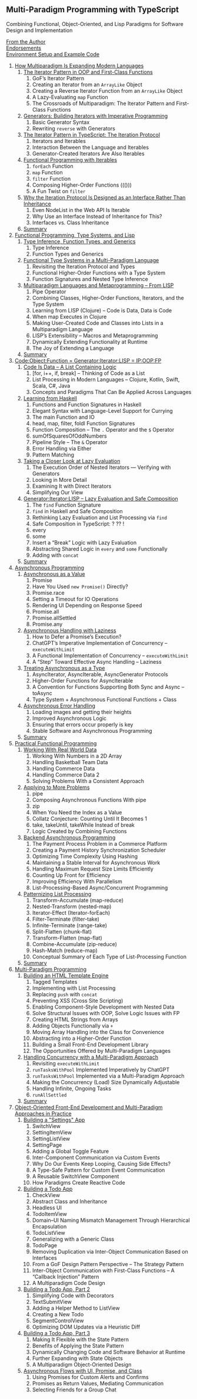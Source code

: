 ## Multi-Paradigm Programming with TypeScript

Combining Functional, Object-Oriented, and Lisp Paradigms for Software Design and Implementation

[From the Author](0.1-From-the-Author.md) <br>
[Endorsements](0.2-Endorsements.md) <br>
[Environment Setup and Example Code](0.3-Environment-Setup-and-Example-Code.md)

1. [How Multiparadigm Is Expanding Modern Languages](1.0.-How-Multiparadigm-Is-Expanding-Modern-Languages.md)
   1. [The Iterator Pattern in OOP and First-Class Functions](1.1-The-Iterator-Pattern-in-OOP-and-First-Class-Functions.md)
      1. GoF’s Iterator Pattern
      2. Creating an Iterator from an `ArrayLike` Object
      3. Creating a Reverse Iterator Function from an `ArrayLike` Object
      4. A Lazy-Evaluating `map` Function
      5. The Crossroads of Multiparadigm: The Iterator Pattern and First-Class Functions
   2. [Generators: Building Iterators with Imperative Programming](1.2-Generators:-Building-Iterators-with-Imperative-Programming.md)
      1. Basic Generator Syntax
      2. Rewriting `reverse` with Generators 
   3. [The Iterator Pattern in TypeScript: The Iteration Protocol](1.3-The-Iterator-Pattern-in-TypeScript:-The-Iteration-Protocol.md)
      1. Iterators and Iterables
      2. Interaction Between the Language and Iterables
      3. Generator-Created Iterators Are Also Iterables
   4. [Functional Programming with Iterables](1.4-Functional-Programming-with-Iterables.md)
      1. `forEach` Function
      2. `map` Function
      3. `filter` Function
      4. Composing Higher-Order Functions ((()))
      5. A Fun Twist on `filter`
   5. [Why the Iteration Protocol Is Designed as an Interface Rather Than Inheritance](1.5-Why-the-Iteration-Protocol-Is-Designed-as-an-Interface-Rather-Than-Inheritance.md)
      1. Even NodeList in the Web API Is Iterable
      2. Why Use an Interface Instead of Inheritance for This?
      3. Interfaces vs. Class Inheritance
   6. [Summary](1.6-Summary.md)
2. [Functional Programming, Type Systems, and Lisp](2.0-Functional-Programming,-Type-Systems,-and-Lisp.md)
   1. [Type Inference, Function Types, and Generics](2.1-Type-Inference,-Function-Types,-and-Generics.md)
      1. Type Inference
      2. Function Types and Generics
   2. [Functional Type Systems in a Multi-Paradigm Language](2.2-Functional-Type-Systems-in-a-Multi-Paradigm-Language.md)
      1. Revisiting the Iteration Protocol and Types
      2. Functional Higher-Order Functions with a Type System
      3. Function Signatures and Nested Type Inference
   3. [Multiparadigm Languages and Metaprogramming – From LISP](2.3-Multiparadigm-Languages-and-Metaprogramming-–-From-LISP.md)
      1. Pipe Operator
      2. Combining Classes, Higher-Order Functions, Iterators, and the Type System
      3. Learning from LISP (Clojure) – Code is Data, Data is Code
      4. When map Executes in Clojure
      5. Making User-Created Code and Classes into Lists in a Multiparadigm Language
      6. LISP’s Extensibility – Macros and Metaprogramming
      7. Dynamically Extending Functionality at Runtime
      8. The Joy of Extending a Language
   4. [Summary](2.4-Summary.md)
3. [Code:Object:Function = Generator:Iterator:LISP = IP:OOP:FP](3.0-Code%3AObject%3AFunction-=-Generator%3AIterator%3ALISP-=-IP%3AOOP%3AFP.md)
   1. [Code Is Data – A List Containing Logic](3.1-Code-Is-Data-–-A-List-Containing-Logic.md)
      1. [for, i++, if, break] – Thinking of Code as a List
      2. List Processing in Modern Languages – Clojure, Kotlin, Swift, Scala, C#, Java 
      3. Concepts and Paradigms That Can Be Applied Across Languages
   2. [Learning from Haskell](3.2-Learning-from-Haskell.md)
      1. Functions and Function Signatures in Haskell
      2. Elegant Syntax with Language-Level Support for Currying
      3. The main Function and IO
      4. head, map, filter, foldl Function Signatures
      5. Function Composition – The `.` Operator and the `$` Operator
      6. sumOfSquaresOfOddNumbers
      7. Pipeline Style – The `&` Operator
      8. Error Handling via Either
      9. Pattern Matching
   3. [Taking a Closer Look at Lazy Evaluation](3.3-Taking-a-Closer-Look-at-Lazy-Evaluation.md)
      1. The Execution Order of Nested Iterators — Verifying with Generators
      2. Looking in More Detail
      3. Examining It with Direct Iterators
      4. Simplifying Our View
   4. [Generator:Iterator:LISP – Lazy Evaluation and Safe Composition](3.4-Generator:Iterator:LISP-–-Lazy-Evaluation-and-Safe-Composition.md)
      1. The `find` Function Signature
      2. `find` in Haskell and Safe Composition
      3. Rethinking Lazy Evaluation and List Processing via `find`
      4. Safe Composition in TypeScript: ? ?? !
      5. every
      6. some
      7. Insert a “Break” Logic with Lazy Evaluation
      8. Abstracting Shared Logic in `every` and `some` Functionally
      9. Adding with `concat`
   5. [Summary](3.5-Summary.md)
4. [Asynchronous Programming](4.0-Asynchronous-Programming.md)
   1. [Asynchronous as a Value](4.1-Asynchronous-as-a-Value.md)
      1. Promise
      2. Have You Used `new Promise()` Directly?
      3. Promise.race
      4. Setting a Timeout for IO Operations
      5. Rendering UI Depending on Response Speed
      6. Promise.all
      7. Promise.allSettled
      8. Promise.any
   2. [Asynchronous Handling with Laziness](4.2-Asynchronous-Handling-with-Laziness.md)
      1. How to Defer a Promise’s Execution?
      2. ChatGPT’s Imperative Implementation of Concurrency – `executeWithLimit`
      3. A Functional Implementation of Concurrency – `executeWithLimit`
      4. A “Step” Toward Effective Async Handling – Laziness
   3. [Treating Asynchronous as a Type](4.3-Treating-Asynchronous-as-a-Type.md)
      1. AsyncIterator, AsyncIterable, AsyncGenerator Protocols
      2. Higher-Order Functions for AsyncIterable
      3. A Convention for Functions Supporting Both Sync and Async – toAsync
      4. Type System + Asynchronous Functional Functions + Class
   4. [Asynchronous Error Handling](4.4-Asynchronous-Error-Handling.md)
      1. Loading images and getting their heights
      2. Improved Asynchronous Logic
      3. Ensuring that errors occur properly is key
      4. Stable Software and Asynchronous Programming
   5. [Summary](4.5-Summary.md)
5. [Practical Functional Programming](5.0.-Practical-Functional-Programming.md)
   1. [Working With Real World Data](5.1-Working-With-Real-World-Data.md)
      1. Working With Numbers in a 2D Array
      2. Handling Basketball Team Data
      3. Handling Commerce Data
      4. Handling Commerce Data 2
      5. Solving Problems With a Consistent Approach
   2. [Applying to More Problems](5.2-Applying-to-More-Problems.md)
      1. pipe
      2. Composing Asynchronous Functions With pipe
      3. zip
      4. When You Need the Index as a Value
      5. Collatz Conjecture: Counting Until It Becomes 1
      6. take, takeUntil, takeWhile Instead of break
      7. Logic Created by Combining Functions
   3. [Backend Asynchronous Programming](5.3-Backend-Asynchronous-Programming.md)
      1. The Payment Process Problem in a Commerce Platform
      2. Creating a Payment History Synchronization Scheduler
      3. Optimizing Time Complexity Using Hashing
      4. Maintaining a Stable Interval for Asynchronous Work
      5. Handling Maximum Request Size Limits Efficiently
      6. Counting Up Front for Efficiency
      7. Improving Efficiency With Parallelism
      8. List-Processing-Based Async/Concurrent Programming
   4. [Patternizing List Processing](5.4-Patternizing-List-Processing.md)
      1. Transform-Accumulate (map-reduce)
      2. Nested-Transform (nested-map)
      3. Iterator-Effect (Iterator-forEach)
      4. Filter-Terminate (filter-take)
      5. Infinite-Terminate (range-take)
      6. Split-Flatten (chunk-flat)
      7. Transform-Flatten (map-flat)
      8. Combine-Accumulate (zip-reduce)
      9. Hash-Match (reduce-map)
      10. Conceptual Summary of Each Type of List-Processing Function
   5. [Summary](5.5-Summary.md) 
6. [Multi-Paradigm Programming](6.0.-Multi-Paradigm-Programming.md)
   1. [Building an HTML Template Engine](6.1.-Building-an-HTML-Template-Engine.md)
      1. Tagged Templates
      2. Implementing with List Processing
      3. Replacing `push` with `concat`
      4. Preventing XSS (Cross Site Scripting)
      5. Enabling Component-Style Development with Nested Data
      6. Solve Structural Issues with OOP, Solve Logic Issues with FP
      7. Creating HTML Strings from Arrays
      8. Adding Objects Functionally via `+`
      9. Moving Array Handling into the Class for Convenience
      10. Abstracting into a Higher-Order Function
      11. Building a Small Front-End Development Library
      12. The Opportunities Offered by Multi-Paradigm Languages
   2. [Handling Concurrency with a Multi-Paradigm Approach](6.2.-Handling-Concurrency-with-a-Multi-Paradigm-Approach.md) 
      1. Revisiting `executeWithLimit`
      2. `runTasksWithPool` Implemented Imperatively by ChatGPT
      3. `runTasksWithPool` Implemented via a Multi-Paradigm Approach
      4. Making the Concurrency (Load) Size Dynamically Adjustable
      5. Handling Infinite, Ongoing Tasks
      6. `runAllSettled`
   3. [Summary](6.3-Summary.md)
7. [Object-Oriented Front-End Development and Multi-Paradigm Approaches in Practice](7.0.-Object-Oriented-Front-End-Development-and-Multi-Paradigm-Approaches-in-Practice.md)
   1. [Building a "Settings" App](7.1-Building-a-Settings-App.md)
      1. SwitchView
      2. SettingItemView
      3. SettingListView
      4. SettingPage
      5. Adding a Global Toggle Feature
      6. Inter-Component Communication via Custom Events
      7. Why Do Our Events Keep Looping, Causing Side Effects?
      8. A Type-Safe Pattern for Custom Event Communication
      9. A Reusable SwitchView Component
      10. How Paradigms Create Reactive Code
   2. [Building a Todo App](7.2-Building-a-Todo-App.md)
      1. CheckView
      2. Abstract Class and Inheritance
      3. Headless UI
      4. TodoItemView
      5. Domain–UI Naming Mismatch Management Through Hierarchical Encapsulation
      6. TodoListView
      7. Generalizing with a Generic Class
      8. TodoPage
      9. Removing Duplication via Inter-Object Communication Based on Interfaces
      10. From a GoF Design Pattern Perspective – The Strategy Pattern
      11. Inter-Object Communication with First-Class Functions – A “Callback Injection” Pattern
      12. A Multiparadigm Code Design
   3. [Building a Todo App, Part 2](7.3-Building-a-Todo-App,-Part-2.md)
      1. Simplifying Code with Decorators
      2. TextSubmitView
      3. Adding a Helper Method to ListView
      4. Creating a New Todo
      5. SegmentControlView
      6. Optimizing DOM Updates via a Heuristic Diff
   4. [Building a Todo App, Part 3](7.4-Building-a-Todo-App,-Part-3.md)
      1. Making It Flexible with the State Pattern
      2. Benefits of Applying the State Pattern
      3. Dynamically Changing Code and Software Behavior at Runtime
      4. Further Expanding with State Objects
      5. A Multiparadigm Object-Oriented Design
   5. [Asynchronous Flows with UI, Promise, and Class](7.5-Asynchronous-Flows-with-UI,-Promise,-and-Class.md)
      1. Using Promises for Custom Alerts and Confirms
      2. Promises as Return Values, Mediating Communication
      3. Selecting Friends for a Group Chat

